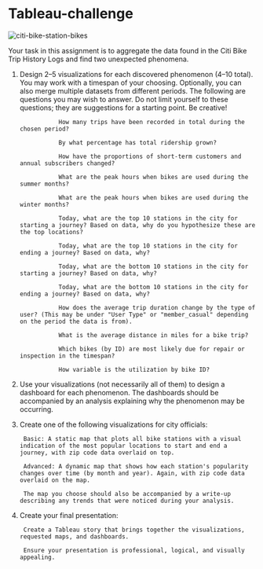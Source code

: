 # Tableau-challenge

![citi-bike-station-bikes](https://github.com/karinalg97/Tableau-challenge/assets/149729653/71e425a6-5136-4612-9d42-9207a2a0be61)

Your task in this assignment is to aggregate the data found in the Citi Bike Trip History Logs and find two unexpected phenomena.

  1. Design 2–5 visualizations for each discovered phenomenon (4–10 total). You may work with a timespan of your choosing. Optionally, you can also merge multiple datasets from different         periods.
             The following are questions you may wish to answer. Do not limit yourself to these questions; they are suggestions for a starting point. Be creative!

                    How many trips have been recorded in total during the chosen period?

                    By what percentage has total ridership grown?

                    How have the proportions of short-term customers and annual subscribers changed?

                    What are the peak hours when bikes are used during the summer months?

                    What are the peak hours when bikes are used during the winter months?

                    Today, what are the top 10 stations in the city for starting a journey? Based on data, why do you hypothesize these are the top locations?

                    Today, what are the top 10 stations in the city for ending a journey? Based on data, why?

                    Today, what are the bottom 10 stations in the city for starting a journey? Based on data, why?

                    Today, what are the bottom 10 stations in the city for ending a journey? Based on data, why?

                    How does the average trip duration change by the type of user? (This may be under "User Type" or "member_casual" depending on the period the data is from).

                    What is the average distance in miles for a bike trip?

                    Which bikes (by ID) are most likely due for repair or inspection in the timespan?

                    How variable is the utilization by bike ID?
  2. Use your visualizations (not necessarily all of them) to design a dashboard for each phenomenon. The dashboards should be accompanied by an analysis explaining why the phenomenon may       be occurring.
  3. Create one of the following visualizations for city officials:

          Basic: A static map that plots all bike stations with a visual indication of the most popular locations to start and end a journey, with zip code data overlaid on top.

          Advanced: A dynamic map that shows how each station's popularity changes over time (by month and year). Again, with zip code data overlaid on the map.

          The map you choose should also be accompanied by a write-up describing any trends that were noticed during your analysis.

  4. Create your final presentation:

          Create a Tableau story that brings together the visualizations, requested maps, and dashboards.

          Ensure your presentation is professional, logical, and visually appealing.



